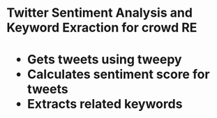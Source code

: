 <h1>Twitter Sentiment Analysis and Keyword Exraction for crowd RE<h1>
<ul>
<li>Gets tweets using tweepy
<li>Calculates sentiment score for tweets
<li>Extracts related keywords
<ul>

